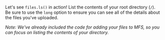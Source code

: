 Let's see `files.ls()` in action! List the contents of your root directory (`/`). Be sure to use the `long` option
to ensure you can see all of the details about the files you've uploaded.

_Note: We've already included the code for adding your files to MFS, so you can
focus on listing the contents of your directory._
